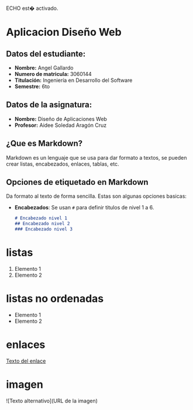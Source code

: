 ECHO est� activado.

# Aplicacion Diseño Web

## Datos del estudiante:
- **Nombre:** Angel Gallardo
- **Numero de matricula:** 3060144
- **Titulación:** Ingeniería en Desarrollo del Software
- **Semestre:** 6to

## Datos de la asignatura:
- **Nombre:** Diseño de Aplicaciones Web
- **Profesor:** Aidee Soledad Aragón Cruz

## ¿Que es Markdown?
Markdown es un lenguaje que se usa para dar formato a textos, se pueden crear listas, encabezados, enlaces, tablas, etc.

## Opciones de etiquetado en Markdown
Da formato al texto de forma sencilla. Estas son algunas opciones basicas:

- **Encabezados**: Se usan `#` para definir titulos de nivel 1 a 6.
  ```markdown
  # Encabezado nivel 1
  ## Encabezado nivel 2
  ### Encabezado nivel 3

# listas
1. Elemento 1
2. Elemento 2

# listas no ordenadas
- Elemento 1
- Elemento 2

# enlaces
[Texto del enlace](URL)

# imagen
![Texto alternativo](URL de la imagen)

